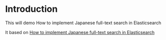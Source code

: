 # Introduction

This will demo How to implement Japanese full-text search in Elasticsearch

It based on [How to implement Japanese full-text search in Elasticsearch](https://www.elastic.co/blog/how-to-implement-japanese-full-text-search-in-elasticsearch)
